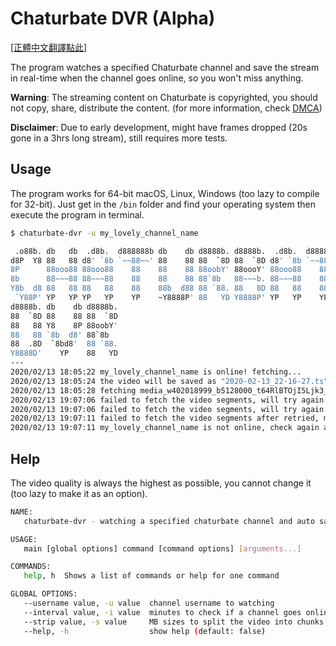 # Chaturbate DVR (Alpha)

[[正體中文翻譯點此]](README-tw.md)

The program watches a specified Chaturbate channel and save the stream in real-time when the channel goes online, so you won't miss anything.

**Warning**: The streaming content on Chaturbate is copyrighted, you should not copy, share, distribute the content. (for more information, check [DMCA](https://www.dmca.com/))

**Disclaimer**: Due to early development, might have frames dropped (20s gone in a 3hrs long stream), still requires more tests.

## Usage

The program works for 64-bit macOS, Linux, Windows (too lazy to compile for 32-bit). Just get in the `/bin` folder and find your operating system then execute the program in terminal.

```bash
$ chaturbate-dvr -u my_lovely_channel_name

 .o88b. db   db  .d8b.  d888888b db    db d8888b. d8888b.  .d8b.  d888888b d88888b
d8P  Y8 88   88 d8' `8b `~~88~~' 88    88 88  `8D 88  `8D d8' `8b `~~88~~' 88'
8P      88ooo88 88ooo88    88    88    88 88oobY' 88oooY' 88ooo88    88    88ooooo
8b      88~~~88 88~~~88    88    88    88 88`8b   88~~~b. 88~~~88    88    88~~~~~
Y8b  d8 88   88 88   88    88    88b  d88 88 `88. 88   8D 88   88    88    88.
 `Y88P' YP   YP YP   YP    YP    ~Y8888P' 88   YD Y8888P' YP   YP    YP    Y88888P
d8888b. db    db d8888b.
88  `8D 88    88 88  `8D
88   88 Y8    8P 88oobY'
88   88 `8b  d8' 88`8b
88  .8D  `8bd8'  88 `88.
Y8888D'    YP    88   YD
---
2020/02/13 18:05:22 my_lovely_channel_name is online! fetching...
2020/02/13 18:05:24 the video will be saved as "2020-02-13_22-16-27.ts".
2020/02/13 18:05:28 fetching media_w402018999_b5128000_t64RlBTOjI5Ljk3_9134.ts (size: 936428)
2020/02/13 19:07:06 failed to fetch the video segments, will try again. (1/2)
2020/02/13 19:07:06 failed to fetch the video segments, will try again. (2/2)
2020/02/13 19:07:11 failed to fetch the video segments after retried, my_lovely_channel_name might went offline.
2020/02/13 19:07:11 my_lovely_channel_name is not online, check again after 3 minute(s)...
```

## Help

The video quality is always the highest as possible, you cannot change it (too lazy to make it as an option).

```bash
NAME:
   chaturbate-dvr - watching a specified chaturbate channel and auto saves the stream as local file

USAGE:
   main [global options] command [command options] [arguments...]

COMMANDS:
   help, h  Shows a list of commands or help for one command

GLOBAL OPTIONS:
   --username value, -u value  channel username to watching
   --interval value, -i value  minutes to check if a channel goes online or not (default: 1)
   --strip value, -s value     MB sizes to split the video into chunks (default: 0)
   --help, -h                  show help (default: false)
```
